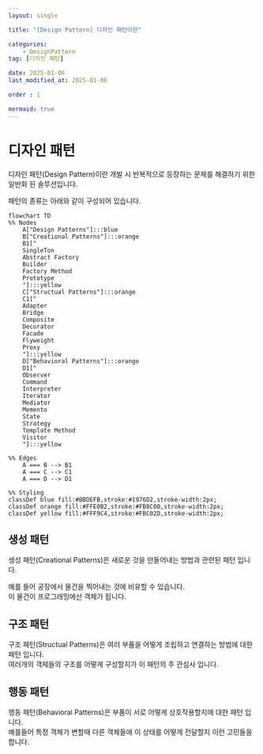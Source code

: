 ```yaml
---
layout: single

title: "[Design Pattern] 디자인 패턴이란"

categories:
    - DesignPattern
tag: [디자인 패턴]

date: 2025-01-06
last_modified_at: 2025-01-06

order : 1

mermaid: true
---
```


# 디자인 패턴

디자인 패턴(Design Pattern)이란 개발 시 반복적으로 등장하는 문제를 해결하기 위한 일반화 된 솔루션입니다.

패턴의 종류는 아래와 같이 구성되어 있습니다.

```mermaid
flowchart TD
%% Nodes
    A["Design Patterns"]:::blue
    B["Creational Patterns"]:::orange
    B1["
    SingleTon
    Abstract Factory
    Builder
    Factory Method
    Prototype
    "]:::yellow
    C["Structual Patterns"]:::orange
    C1["
    Adapter
    Bridge
    Composite
    Decorator
    Facade
    Flyweight
    Proxy
    "]:::yellow
    D["Behavioral Patterns"]:::orange
    D1["
    Observer
    Command
    Interpreter
    Iterator
    Mediator
    Memento
    State
    Strategy
    Template Method
    Visitor
    "]:::yellow

%% Edges
    A === B --> B1
    A === C --> C1
    A === D --> D1

%% Styling
classDef blue fill:#BBDEFB,stroke:#1976D2,stroke-width:2px;
classDef orange fill:#FFE0B2,stroke:#FB8C00,stroke-width:2px;
classDef yellow fill:#FFF9C4,stroke:#FBC02D,stroke-width:2px;
```

## 생성 패턴

생성 패턴(Creational Patterns)은 새로운 것을 만들어내는 방법과 관련된 패턴 입니다.

예를 들어 공장에서 물건을 찍어내는 것에 비유할 수 있습니다.  
이 물건이 프로그래밍에선 객체가 됩니다.

## 구조 패턴

구조 패턴(Structual Patterns)은 여러 부품을 어떻게 조립하고 연결하는 방법에 대한 패턴 입니다.  
여러개의 객체들의 구조를 어떻게 구성할지가 이 패턴의 주 관심사 입니다.

## 행동 패턴

행동 패턴(Behavioral Patterns)은 부품이 서로 어떻게 상호작용할지에 대한 패턴 입니다.  
예를들어 특정 객체가 변할때 다른 객체들에 이 상태를 어떻게 전달할지 이런 고민들을 합니다.